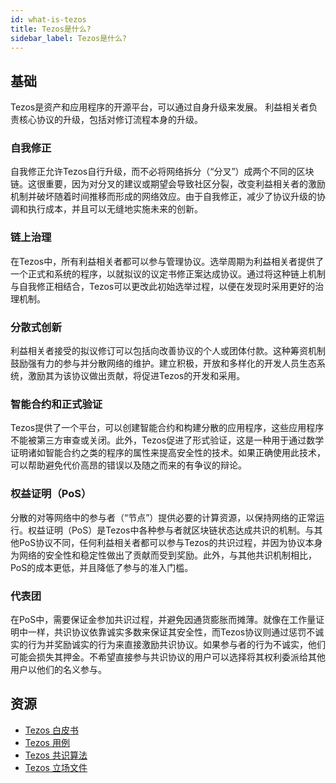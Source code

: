 ```yaml
---
id: what-is-tezos
title: Tezos是什么?
sidebar_label: Tezos是什么?
---
```


## 基础

Tezos是资产和应用程序的开源平台，可以通过自身升级来发展。 利益相关者负责核心协议的升级，包括对修订流程本身的升级。

### 自我修正

自我修正允许Tezos自行升级，而不必将网络拆分（“分叉”）成两个不同的区块链。这很重要，因为对分叉的建议或期望会导致社区分裂，改变利益相关者的激励机制并破坏随着时间推移而形成的网络效应。由于自我修正，减少了协议升级的协调和执行成本，并且可以无缝地实施未来的创新。

### 链上治理

在Tezos中，所有利益相关者都可以参与管理协议。选举周期为利益相关者提供了一个正式和系统的程序，以就拟议的议定书修正案达成协议。通过将这种链上机制与自我修正相结合，Tezos可以更改此初始选举过程，以便在发现时采用更好的治理机制。

### 分散式创新

利益相关者接受的拟议修订可以包括向改善协议的个人或团体付款。这种筹资机制鼓励强有力的参与并分散网络的维护。建立积极，开放和多样化的开发人员生态系统，激励其为该协议做出贡献，将促进Tezos的开发和采用。

### 智能合约和正式验证

Tezos提供了一个平台，可以创建智能合约和构建分散的应用程序，这些应用程序不能被第三方审查或关闭。此外，Tezos促进了形式验证，这是一种用于通过数学证明诸如智能合约之类的程序的属性来提高安全性的技术。如果正确使用此技术，可以帮助避免代价高昂的错误以及随之而来的有争议的辩论。

### 权益证明（PoS）

分散的对等网络中的参与者（“节点”）提供必要的计算资源，以保持网络的正常运行。权益证明（PoS）是Tezos中各种参与者就区块链状态达成共识的机制。与其他PoS协议不同，任何利益相关者都可以参与Tezos的共识过程，并因为协议本身为网络的安全性和稳定性做出了贡献而受到奖励。此外，与其他共识机制相比，PoS的成本更低，并且降低了参与的准入门槛。

### 代表团

在PoS中，需要保证金参加共识过程，并避免因通货膨胀而摊薄。就像在工作量证明中一样，共识协议依靠诚实多数来保证其安全性，而Tezos协议则通过惩罚不诚实的行为并奖励诚实的行为来直接激励共识协议。如果参与者的行为不诚实，他们可能会损失其押金。不希望直接参与共识协议的用户可以选择将其权利委派给其他用户以他们的名义参与。


## 资源

 - [Tezos 白皮书](../../static/whitepaper.pdf)
 - [Tezos 用例](https://wiki.tezosagora.org/learn/uses-of-tezos)
 - [Tezos 共识算法](https://wiki.tezosagora.org/learn/baking/proofofstake/consensus)
 - [Tezos 立场文件](../../static/position-paper.pdf)

